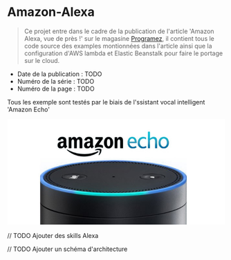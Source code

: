 # Amazon-Alexa

> Ce projet entre dans le cadre de la publication de l'article 'Amazon Alexa, vue de près !' sur le magasine [Programez](www.programmez.com), il contient tous le code source des examples montionnées dans l'article ainsi que la configuration d'AWS lambda et Elastic Beanstalk pour faire le portage sur le cloud.

- Date de la publication : TODO
- Numéro de la série : TODO
- Numéro de la page : TODO

Tous les exemple sont testés par le biais de l'ssistant vocal intelligent 'Amazon Echo'
<p align="center">
	<img src="images/amazon-echo.jpg">
</p>


// TODO
Ajouter des skills Alexa

// TODO
Ajouter un schéma d'architecture